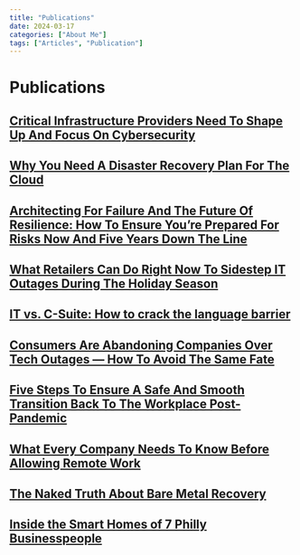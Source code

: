 ```yaml
---
title: "Publications"
date: 2024-03-17
categories: ["About Me"]
tags: ["Articles", "Publication"]
---
```


# Publications

 ## [Critical Infrastructure Providers Need To Shape Up And Focus On Cybersecurity]("https://www.forbes.com/sites/forbestechcouncil/2021/09/17/critical-infrastructure-providers-need-to-shape-up-and-focus-on-cybersecurity/?sh=706f74882b86")

## [Why You Need A Disaster Recovery Plan For The Cloud]("https://www.forbes.com/sites/forbestechcouncil/2021/04/23/why-you-need-a-disaster-recovery-plan-for-the-cloud/")

## [Architecting For Failure And The Future Of Resilience: How To Ensure You’re Prepared For Risks Now And Five Years Down The Line]("https://www.forbes.com/sites/forbestechcouncil/2021/03/10/architecting-for-failure-and-the-future-of-resilience-how-to-ensure-youre-prepared-for-risks-now-and-five-years-down-the-line/?sh=71461fe21777")

## [What Retailers Can Do Right Now To Sidestep IT Outages During The Holiday Season]("https://www.forbes.com/sites/forbestechcouncil/2020/12/03/what-retailers-can-do-right-now-to-sidestep-it-outages-during-the-holiday-season/?sh=535529a8645a")

## [IT vs. C-Suite: How to crack the language barrier]("https://enterprisersproject.com/article/2020/10/it-vs-c-suite-how-improve-communications")

## [Consumers Are Abandoning Companies Over Tech Outages — How To Avoid The Same Fate]("https://www.forbes.com/sites/forbestechcouncil/2020/09/22/consumers-are-abandoning-companies-over-tech-outages---how-to-avoid-the-same-fate/?sh=364346282692")

## [Five Steps To Ensure A Safe And Smooth Transition Back To The Workplace Post-Pandemic]("https://www.forbes.com/sites/forbestechcouncil/2020/05/15/five-steps-to-ensure-a-safe-and-smooth-transition-back-to-the-workplace-post-pandemic/#216dcb85309d")

## [What Every Company Needs To Know Before Allowing Remote Work]("https://www.forbes.com/sites/forbestechcouncil/2020/03/26/what-every-company-needs-to-know-before-allowing-remote-work/#7f701e807c5b")

## [The Naked Truth About Bare Metal Recovery]("http://www.forbes.com/sites/sungardas/2014/05/14/the-naked-truth-about-bare-metal-recovery/")

## [Inside the Smart Homes of 7 Philly Businesspeople]("https://www.phillymag.com/business/2018/04/10/smart-home-tech-devices/")
